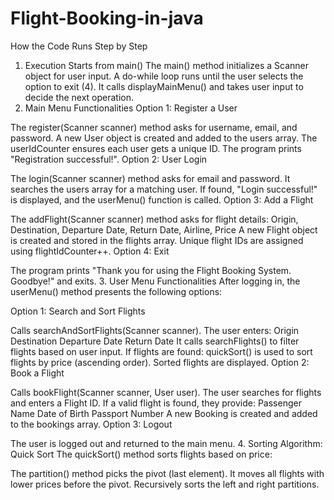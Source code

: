 # Flight-Booking-in-java

How the Code Runs Step by Step

1. Execution Starts from main()
The main() method initializes a Scanner object for user input.
A do-while loop runs until the user selects the option to exit (4).
It calls displayMainMenu() and takes user input to decide the next operation.
2. Main Menu Functionalities
Option 1: Register a User

The register(Scanner scanner) method asks for username, email, and password.
A new User object is created and added to the users array.
The userIdCounter ensures each user gets a unique ID.
The program prints "Registration successful!".
Option 2: User Login

The login(Scanner scanner) method asks for email and password.
It searches the users array for a matching user.
If found, "Login successful!" is displayed, and the userMenu() function is called.
Option 3: Add a Flight

The addFlight(Scanner scanner) method asks for flight details:
Origin, Destination, Departure Date, Return Date, Airline, Price
A new Flight object is created and stored in the flights array.
Unique flight IDs are assigned using flightIdCounter++.
Option 4: Exit

The program prints "Thank you for using the Flight Booking System. Goodbye!" and exits.
3. User Menu Functionalities
After logging in, the userMenu() method presents the following options:

Option 1: Search and Sort Flights

Calls searchAndSortFlights(Scanner scanner).
The user enters:
Origin
Destination
Departure Date
Return Date
It calls searchFlights() to filter flights based on user input.
If flights are found:
quickSort() is used to sort flights by price (ascending order).
Sorted flights are displayed.
Option 2: Book a Flight

Calls bookFlight(Scanner scanner, User user).
The user searches for flights and enters a Flight ID.
If a valid flight is found, they provide:
Passenger Name
Date of Birth
Passport Number
A new Booking is created and added to the bookings array.
Option 3: Logout

The user is logged out and returned to the main menu.
4. Sorting Algorithm: Quick Sort
The quickSort() method sorts flights based on price:

The partition() method picks the pivot (last element).
It moves all flights with lower prices before the pivot.
Recursively sorts the left and right partitions.
